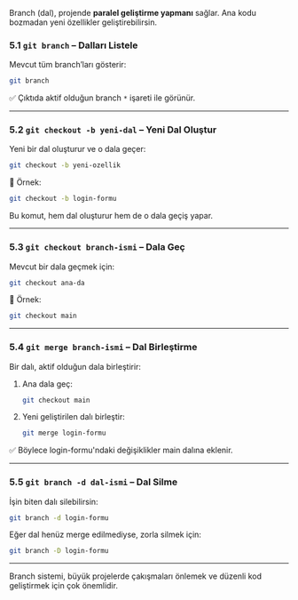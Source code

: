 Branch (dal), projende **paralel geliştirme yapmanı** sağlar. Ana kodu bozmadan yeni özellikler geliştirebilirsin.

### **5.1 `git branch` – Dalları Listele**

Mevcut tüm branch’ları gösterir:

```bash
git branch
```

✅ Çıktıda aktif olduğun branch `*` işareti ile görünür.

---

### **5.2 `git checkout -b yeni-dal` – Yeni Dal Oluştur**

Yeni bir dal oluşturur ve o dala geçer:

```bash
git checkout -b yeni-ozellik
```

📌 Örnek:

```bash
git checkout -b login-formu
```

Bu komut, hem dal oluşturur hem de o dala geçiş yapar.

---

### **5.3 `git checkout branch-ismi` – Dala Geç**

Mevcut bir dala geçmek için:

```bash
git checkout ana-da
```

📌 Örnek:

```bash
git checkout main
```

---

### **5.4 `git merge branch-ismi` – Dal Birleştirme**

Bir dalı, aktif olduğun dala birleştirir:

1. Ana dala geç:
    
    ```bash
    git checkout main
    ```
    
2. Yeni geliştirilen dalı birleştir:
    
    ```bash
    git merge login-formu
    ```
    

✅ Böylece login-formu'ndaki değişiklikler main dalına eklenir.

---

### **5.5 `git branch -d dal-ismi` – Dal Silme**

İşin biten dalı silebilirsin:

```bash
git branch -d login-formu
```

Eğer dal henüz merge edilmediyse, zorla silmek için:

```bash
git branch -D login-formu
```

---

Branch sistemi, büyük projelerde çakışmaları önlemek ve düzenli kod geliştirmek için çok önemlidir.